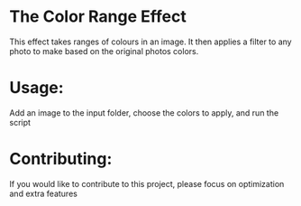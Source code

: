 # The Color Range Effect
This effect takes ranges of colours in an image.  It then applies a filter to any photo to make based on the original photos colors.

# Usage:
Add an image to the input folder, choose the colors to apply, and run the script

# Contributing:
If you would like to contribute to this project, please focus on optimization and extra features